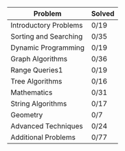 <table>
<thead>
<tr>
<th>Problem</th>
<th>Solved</th>
</tr>
</thead>
<tbody>
<tr>
<td>Introductory Problems</td>
<td>0/19</td>
</tr>
<tr>
<td>Sorting and Searching</td>
<td>0/35</td>
</tr>
<tr>
<td>Dynamic Programming</td>
<td>0/19</td>
</tr>
<tr>
<td>Graph Algorithms</td>
<td>0/36</td>
</tr>
<tr>
<td>Range Queries1</td>
<td>0/19</td>
</tr>
<tr>
<td>Tree Algorithms</td>
<td>0/16</td>
</tr>
<tr>
<td>Mathematics</td>
<td>0/31</td>
</tr>
<tr>
<td>String Algorithms</td>
<td>0/17</td>
</tr>
<tr>
<td>Geometry</td>
<td>0/7</td>
</tr>
<tr>
<td>Advanced Techniques</td>
<td>0/24</td>
</tr>
<tr>
<td>Additional Problems</td>
<td>0/77</td>
</tr>
<tr>
</tr>
</tbody>
</table>
